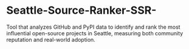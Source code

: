 # Seattle-Source-Ranker-SSR-
Tool that analyzes GitHub and PyPI data to identify and rank the most influential open-source projects in Seattle, measuring both community reputation and real-world adoption.
